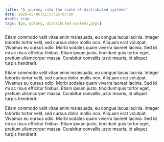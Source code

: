```yaml
---
title: "A journey into the realm of distributed systems"
date: 2020-05-06T11:57:25-03:00
draft: true
tags: [go, golang, distributed-systems,grpc]
---
```


Etiam commodo velit vitae enim malesuada, eu congue lacus lacinia. Integer lobortis tortor velit, sed cursus dolor mollis non. Aliquam erat volutpat. Vivamus eu cursus odio.
Morbi sodales quam viverra laoreet lacinia. Sed id mi ac risus efficitur finibus. Etiam ipsum justo, tincidunt quis tortor eget, pretium ullamcorper massa. Curabitur convallis justo mauris, id aliquet turpis hendrerit.

Etiam commodo velit vitae enim malesuada, eu congue lacus lacinia. Integer lobortis tortor velit, sed cursus dolor mollis non. Aliquam erat volutpat. Vivamus eu cursus odio.
Morbi sodales quam viverra laoreet lacinia. Sed id mi ac risus efficitur finibus. Etiam ipsum justo, tincidunt quis tortor eget, pretium ullamcorper massa. Curabitur convallis justo mauris, id aliquet turpis hendrerit.

Etiam commodo velit vitae enim malesuada, eu congue lacus lacinia. Integer lobortis tortor velit, sed cursus dolor mollis non. Aliquam erat volutpat. Vivamus eu cursus odio.
Morbi sodales quam viverra laoreet lacinia. Sed id mi ac risus efficitur finibus. Etiam ipsum justo, tincidunt quis tortor eget, pretium ullamcorper massa. Curabitur convallis justo mauris, id aliquet turpis hendrerit.